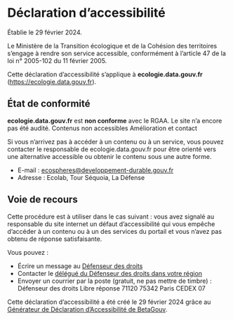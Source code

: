 # Déclaration d’accessibilité

Établie le 29 février 2024.

Le Ministère de la Transition écologique et de la Cohésion des territoires s’engage à rendre son service accessible, conformément à l’article 47 de la loi n° 2005-102 du 11 février 2005.

Cette déclaration d’accessibilité s’applique à **ecologie.data.gouv.fr** (https://ecologie.data.gouv.fr).

## État de conformité

**ecologie.data.gouv.fr** est **non conforme** avec le RGAA. Le site n’a encore pas été audité.
Contenus non accessibles
Amélioration et contact

Si vous n’arrivez pas à accéder à un contenu ou à un service, vous pouvez contacter le responsable de ecologie.data.gouv.fr pour être orienté vers une alternative accessible ou obtenir le contenu sous une autre forme.

- E-mail : [ecospheres@developpement-durable.gouv.fr](ecospheres@developpement-durable.gouv.frecospheres@developpement-durable.gouv.frecospheres@developpement-durable.gouv.fr)
- Adresse : Ecolab, Tour Séquoia, La Défense

## Voie de recours

Cette procédure est à utiliser dans le cas suivant : vous avez signalé au responsable du site internet un défaut d’accessibilité qui vous empêche d’accéder à un contenu ou à un des services du portail et vous n’avez pas obtenu de réponse satisfaisante.

Vous pouvez :

- Écrire un message au [Défenseur des droits](https://formulaire.defenseurdesdroits.fr/)
- Contacter le [délégué du Défenseur des droits dans votre région](https://www.defenseurdesdroits.fr/saisir/delegues)
- Envoyer un courrier par la poste (gratuit, ne pas mettre de timbre) :
      Défenseur des droits
      Libre réponse 71120 75342 Paris CEDEX 07

 Cette déclaration d’accessibilité a été créé le 29 février 2024 grâce au [Générateur de Déclaration d’Accessibilité de BetaGouv](https://betagouv.github.io/a11y-generateur-declaration/#create). 
